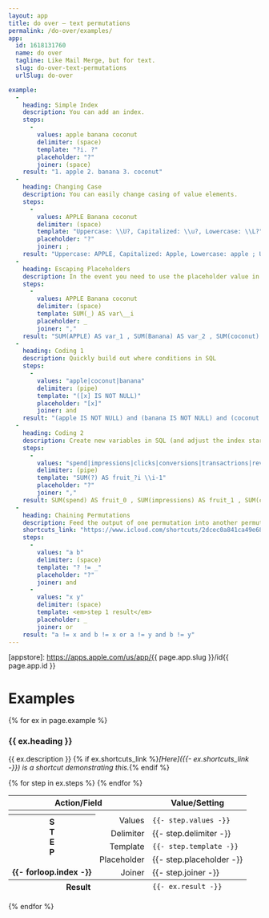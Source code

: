 ```yaml
---
layout: app
title: do over — text permutations
permalink: /do-over/examples/
app:
  id: 1618131760
  name: do over
  tagline: Like Mail Merge, but for text.
  slug: do-over-text-permutations
  urlSlug: do-over

example:
  -
    heading: Simple Index
    description: You can add an index.
    steps:
      -
        values: apple banana coconut
        delimiter: (space)
        template: "?i. ?"
        placeholder: "?"
        joiner: (space)
    result: "1. apple 2. banana 3. coconut"
  -
    heading: Changing Case
    description: You can easily change casing of value elements.
    steps:
      -
        values: APPLE Banana coconut
        delimiter: (space)
        template: "Uppercase: \\U?, Capitalized: \\u?, Lowercase: \\L?"
        placeholder: "?"
        joiner: ;
    result: "Uppercase: APPLE, Capitalized: Apple, Lowercase: apple ; Uppercase: BANANA, Capitalized: Banana, Lowercase: banana ; Uppercase: COCONUT, Capitalized: Coconut, Lowercase: coconut"
  -
    heading: Escaping Placeholders
    description: In the event you need to use the placeholder value in the template itself, you can do so by prefixing the placeholder with `\`.
    steps:
      -
        values: APPLE Banana coconut
        delimiter: (space)
        template: SUM(_) AS var\__i
        placeholder: _
        joiner: ","
    result: "SUM(APPLE) AS var_1 , SUM(Banana) AS var_2 , SUM(coconut) AS var_3"
  -
    heading: Coding 1
    description: Quickly build out where conditions in SQL
    steps:
      -
        values: "apple|coconut|banana"
        delimiter: (pipe)
        template: "([x] IS NOT NULL)"
        placeholder: "[x]"
        joiner: and
    result: "(apple IS NOT NULL) and (banana IS NOT NULL) and (coconut IS NOT NULL)"
  -
    heading: Coding 2
    description: Create new variables in SQL (and adjust the index start)
    steps:
      -
        values: "spend|impressions|clicks|conversions|transactrions|revenue"
        delimiter: (pipe)
        template: "SUM(?) AS fruit_?i \\i-1"
        placeholder: "?"
        joiner: ","
    result: SUM(spend) AS fruit_0 , SUM(impressions) AS fruit_1 , SUM(clicks) AS fruit_2 , SUM(conversions) AS fruit_3 , SUM(transactrions) AS fruit_4 , SUM(revenue) AS fruit_5"
  -
    heading: Chaining Permutations
    description: Feed the output of one permutation into another permutation.
    shortcuts_link: "https://www.icloud.com/shortcuts/2dcec0a841ca49e68a44da686414ffbb"
    steps:
      -
        values: "a b"
        delimiter: (space)
        template: "? != _"
        placeholder: "?"
        joiner: and
      -
        values: "x y"
        delimiter: (space)
        template: <em>step 1 result</em>
        placeholder: _
        joiner: or
    result: "a != x and b != x or a != y and b != y"
---
```


[appstore]: https://apps.apple.com/us/app/{{ page.app.slug }}/id{{ page.app.id }}

# Examples

{% for ex in page.example %}

### {{ ex.heading }}

{{ ex.description }} {% if ex.shortcuts_link %}_[Here]({{- ex.shortcuts_link -}}) is a shortcut demonstrating this._{% endif %}

<table>
  <thead>
    <tr>
      <th colspan="2">Action/Field</th>
      <th>Value/Setting</th>
    </tr>
  </thead>
  {% for step in ex.steps %}
  <tbody>
    <tr>
      <th colspan="3"></th>
    </tr>
    <tr>
      <th rowspan="5">S<br>T<br>E<br>P<br><br>{{- forloop.index -}}</th>
      <td style="text-align: right">Values</td>
      <td><code>{{- step.values -}}</code></td>
    </tr>
    <tr>
      <td style="text-align: right">Delimiter</td>
      <td>{{- step.delimiter -}}</td>
    </tr>
    <tr>
      <td style="text-align: right">Template</td>
      <td><code>{{- step.template -}}</code></td>
    </tr>
    <tr>
      <td style="text-align: right">Placeholder</td>
      <td>{{- step.placeholder -}}</td>
    </tr>
    <tr>
      <td style="text-align: right">Joiner</td>
      <td>{{- step.joiner -}}</td>
    </tr>
  </tbody>
  {% endfor %}
  <tfoot>
    <tr><th colspan="2">Result</th><td><code>{{- ex.result -}}</code></td></tr>
  </tfoot>
</table>

{% endfor %}
